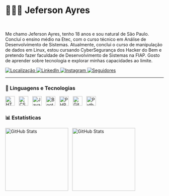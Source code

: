 # 👩🏻‍💻 Jeferson Ayres

<br/>



Me chamo Jeferson Ayres, tenho 18 anos e sou natural de São Paulo. Concluí o ensino médio na Etec, com o curso técnico em Análise de Desenvolvimento de Sistemas. Atualmente, conclui o curso de manipulação de dados em Linux, estou cursando CyberSegurança dos Hacker do Bem e pretendo fazer faculdade de Desenvolvimento de Sistemas na FIAP. Gosto de aprender sobre tecnologia e explorar minhas capacidades ao limite.   

<p align="left">
    <a href="https://www.google.com/maps/place/S%C3%A3o+Paulo,+SP/@-23.6220317,-46.7010426,10z/data=!4m6!3m5!1s0x94ce448183a461d1:0x9ba94b08ff335bae!8m2!3d-23.5557714!4d-46.6395571!16zL20vMDIycGZt?entry=ttu&g_ep=EgoyMDI1MDExNS4wIKXMDSoASAFQAw%3D%3D">
        <img 
            alt="Localização" 
            title="Localização" 
            src="https://custom-icon-badges.demolab.com/badge/São Paulo-SP-white?style=for-the-badge&logo=location&logoColor=white"
        />
    </a>
    <a href="https://br.linkedin.com/?src=go-pa&trk=sem-ga_campid.12619604099_asid.149519181275_crid.725790844705_kw.linkedin%20web_d.c_tid.kwd-464755450715_n.g_mt.e_geo.9197282&mcid=6821526239111716925&cid=&gad_source=1&gclid=Cj0KCQiAqL28BhCrARIsACYJvkdEw4eddOMQ-69rSXc5ZnlzXiY9n0DfVOO3mBxumD2RSL8VnzZwurcaAvnyEALw_wcB&gclsrc=aw.ds">
        <img 
            alt="LinkedIn" 
            title="LinkedIn" 
            src="https://custom-icon-badges.demolab.com/badge/-LinkedIn-236ad3?style=for-the-badge&logo=workflow&logoColor=white"
        />
    </a> 
    <a href="https://github.com/Larissakich?tab=repositories&sort=stargazers">
        <img 
            alt="Instagram" 
            title="Instagram" 
            src="https://custom-icon-badges.demolab.com/badge/-Instagram-orange?style=for-the-badge&logo=phone&logoColor=white"
        />
    </a>
    <a href="https://github.com/Larissakich?tab=followers">
        <img 
            alt="Seguidores" 
            title="Me siga no GitHub" 
            src="https://custom-icon-badges.demolab.com/github/followers/Larissakich?color=236ad3&labelColor=1155ba&style=for-the-badge&logo=github&label=Seguidores&logoColor=white"
        />
    </a>
</p>

---

### 🤖 Linguagens e Tecnologias

<img 
    align="left" 
    alt="HTML"
    title="HTML" 
    width="30px" 
    style="padding-right: 10px;" 
    src="https://cdn.jsdelivr.net/gh/devicons/devicon@latest/icons/html5/html5-original.svg" 
/>
<img 
    align="left" 
    alt="CSS" 
    title="CSS"
    width="30px" 
    style="padding-right: 10px;" 
    src="https://cdn.jsdelivr.net/gh/devicons/devicon@latest/icons/css3/css3-original.svg" 
/>
<img 
    align="left" 
    alt="JavaScript" 
    title="JavaScript"
    width="30px" 
    style="padding-right: 10px;" 
    src="https://cdn.jsdelivr.net/gh/devicons/devicon@latest/icons/javascript/javascript-original.svg" 
/>
<!--
<img 
    align="left" 
    alt="TypeScript"
    title="TypeScript" 
    width="30px" 
    style="padding-right: 10px;" 
    src="https://cdn.jsdelivr.net/gh/devicons/devicon@latest/icons/typescript/typescript-original.svg" 
/>
-->

<img 
    align="left" 
    alt="Bootstrap"
    title="Bootstrap" 
    width="30px" 
    style="padding-right: 10px;" 
    src="https://cdn.jsdelivr.net/gh/devicons/devicon@latest/icons/bootstrap/bootstrap-original.svg" 
/>

<img 
    align="left" 
    alt="PHP" 
    title="PHP"
    width="30px" 
    style="padding-right: 10px;" 
    src="https://cdn.jsdelivr.net/gh/devicons/devicon@latest/icons/php/php-original.svg" 
/>
<!--
<img 
    align="left" 
    alt="JQuery" 
    title="JQuery"
    width="30px" 
    style="padding-right: 10px;" 
    src="https://cdn.jsdelivr.net/gh/devicons/devicon@latest/icons/jquery/jquery-original.svg" 
/> -->


<img 
    align="left" 
    alt="Git" 
    title="Git"
    width="30px" 
    style="padding-right: 10px;" 
    src="https://cdn.jsdelivr.net/gh/devicons/devicon@latest/icons/git/git-original.svg" 
/>

<img 
    align="left" 
    alt="Python" 
    title="Python"
    width="30px" 
    style="padding-right: 10px;" 
    src="https://cdn.jsdelivr.net/gh/devicons/devicon@latest/icons/python/python-original.svg" 
/>

<br/>
<br/>

### 📊 Estatísticas

<p>
  <img 
    align="left" 
    alt="GitHub Stats" 
    height="200" 
    style="padding-right: 10px;" 
    src="https://github-readme-stats.vercel.app/api?username=Jecripto&show_icons=true&theme=tokyonight&include_all_commits=true&locale=pt-br" 
  />

<img 
      align="left" 
      alt="GitHub Stats" 
      height="200" 
      src="https://github-readme-stats.vercel.app/api/top-langs/?username=larissakich&theme=tokyonight&layout=compact&custom_title=Tecnologias&langs_count=9" 
  />

</p>


<!--
**Jecripto/Jecripto** is a ✨ _special_ ✨ repository because its `README.md` (this file) appears on your GitHub profile.

Here are some ideas to get you started:

- 🔭 I’m currently working on ...
- 🌱 I’m currently learning ...
- 👯 I’m looking to collaborate on ...
- 🤔 I’m looking for help with ...
- 💬 Ask me about ...
- 📫 How to reach me: ...
- 😄 Pronouns: ...
- ⚡ Fun fact: ...
-->
